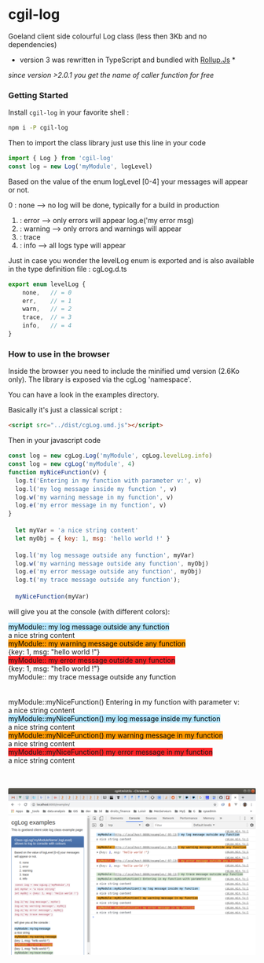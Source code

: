 # cgil-log
Goeland client side colourful Log class (less then 3Kb and no dependencies)

* version 3 was rewritten in TypeScript and bundled with [Rollup.Js](https://rollupjs.org/guide/en/#quick-start) *

*since version >2.0.1 you get the name of caller function for free*

### Getting Started

Install `cgil-log` in your favorite shell :

```bash
npm i -P cgil-log
```
Then to import the class library just use this line in your code

```javascript
import { Log } from 'cgil-log'
const log = new Log('myModule', logLevel)
```
Based on the value of the enum logLevel [0-4] your messages will appear or not.                 

0 : none --> no log will be done, typically for a build in production
1. : error --> only errors will appear log.e('my error msg)
2. : warning --> only errors and warnings will appear 
3. : trace 
4. : info --> all logs type will appear

Just in case you wonder the levelLog enum is exported and is also available in the type definition file :  cgLog.d.ts
```typescript
export enum levelLog {
    none,   // = 0
    err,    // = 1
    warn,   // = 2
    trace,  // = 3
    info,   // = 4
}
```

### How to use in the browser

Inside the browser you need to include the minified umd version (2.6Ko only).
The library is exposed via the cgLog 'namespace'.

You can have a look in the examples directory. 

Basically it's just a classical script :
```html
<script src="../dist/cgLog.umd.js"></script>
```

Then in your javascript code 

```javascript
const log = new cgLog.Log('myModule', cgLog.levelLog.info)
const log = new cgLog('myModule', 4)
function myNiceFunction(v) {
  log.t('Entering in my function with parameter v:', v)
  log.l('my log message inside my function ', v)
  log.w('my warning message in my function', v)
  log.e('my error message in my function', v)
}

  let myVar = 'a nice string content'
  let myObj = { key: 1, msg: 'hello world !' }
  
  log.l('my log message outside any function', myVar)
  log.w('my warning message outside any function', myObj)
  log.e('my error message outside any function', myObj)
  log.t('my trace message outside any function');
  
  myNiceFunction(myVar)

```

will give you at the console (with different colors): 
<body>
<span style="background: #b3e5fc;color: #000;">myModule:: my log message outside any function</span>
<br> a nice string content
<br>
<span style="background: #ff9800;color: #020202;">myModule:: my warning message outside any function</span>
<br> {key: 1, msg: "hello world !"}
<br>
<span style="background: #FF2325;">myModule:: my error message outside any function</span>
<br> {key: 1, msg: "hello world !"}
<br>
<span class="background: #c8e6c9;color: #37474f;">myModule:: my trace message outside any function</span>
<br><br>

<br>
<span class="background: #c8e6c9;color: #37474f;">myModule::myNiceFunction() Entering in my function with parameter v:</span>
<br> a nice string content
<br>
<span style="background: #b3e5fc;color: #000;">myModule::myNiceFunction() my log message inside my function </span>
<br> a nice string content
<br>
<span style="background: #ff9800;color: #020202;">myModule::myNiceFunction() my warning message in my function</span>
<br> a nice string content
<br>
<span style="background: #FF2325;"> myModule::myNiceFunction() my error message in my function</span>
<br> a nice string content
<br>
<br><br>

</body>

![alt text](https://raw.githubusercontent.com/lao-tseu-is-alive/cgil-log/master/examples/cgLogScreenshot.png "output example")

